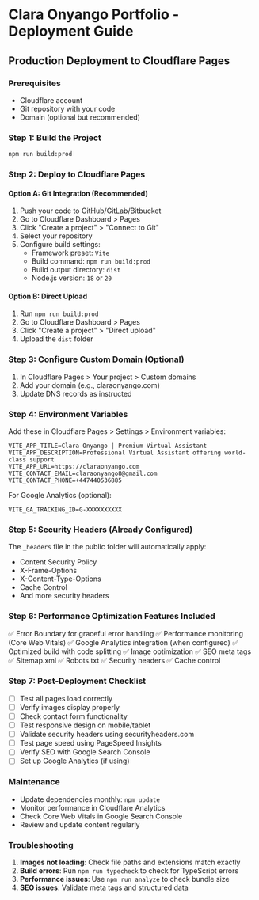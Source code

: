 # Clara Onyango Portfolio - Deployment Guide

## Production Deployment to Cloudflare Pages

### Prerequisites
- Cloudflare account
- Git repository with your code
- Domain (optional but recommended)

### Step 1: Build the Project
```bash
npm run build:prod
```

### Step 2: Deploy to Cloudflare Pages

#### Option A: Git Integration (Recommended)
1. Push your code to GitHub/GitLab/Bitbucket
2. Go to Cloudflare Dashboard > Pages
3. Click "Create a project" > "Connect to Git"
4. Select your repository
5. Configure build settings:
   - Framework preset: `Vite`
   - Build command: `npm run build:prod`
   - Build output directory: `dist`
   - Node.js version: `18` or `20`

#### Option B: Direct Upload
1. Run `npm run build:prod`
2. Go to Cloudflare Dashboard > Pages
3. Click "Create a project" > "Direct upload"
4. Upload the `dist` folder

### Step 3: Configure Custom Domain (Optional)
1. In Cloudflare Pages > Your project > Custom domains
2. Add your domain (e.g., claraonyango.com)
3. Update DNS records as instructed

### Step 4: Environment Variables
Add these in Cloudflare Pages > Settings > Environment variables:
```
VITE_APP_TITLE=Clara Onyango | Premium Virtual Assistant
VITE_APP_DESCRIPTION=Professional Virtual Assistant offering world-class support
VITE_APP_URL=https://claraonyango.com
VITE_CONTACT_EMAIL=claraonyango8@gmail.com
VITE_CONTACT_PHONE=+447440536885
```

For Google Analytics (optional):
```
VITE_GA_TRACKING_ID=G-XXXXXXXXXX
```

### Step 5: Security Headers (Already Configured)
The `_headers` file in the public folder will automatically apply:
- Content Security Policy
- X-Frame-Options
- X-Content-Type-Options
- Cache Control
- And more security headers

### Step 6: Performance Optimization Features Included
✅ Error Boundary for graceful error handling
✅ Performance monitoring (Core Web Vitals)
✅ Google Analytics integration (when configured)
✅ Optimized build with code splitting
✅ Image optimization
✅ SEO meta tags
✅ Sitemap.xml
✅ Robots.txt
✅ Security headers
✅ Cache control

### Step 7: Post-Deployment Checklist
- [ ] Test all pages load correctly
- [ ] Verify images display properly
- [ ] Check contact form functionality
- [ ] Test responsive design on mobile/tablet
- [ ] Validate security headers using securityheaders.com
- [ ] Test page speed using PageSpeed Insights
- [ ] Verify SEO with Google Search Console
- [ ] Set up Google Analytics (if using)

### Maintenance
- Update dependencies monthly: `npm update`
- Monitor performance in Cloudflare Analytics
- Check Core Web Vitals in Google Search Console
- Review and update content regularly

### Troubleshooting
1. **Images not loading**: Check file paths and extensions match exactly
2. **Build errors**: Run `npm run typecheck` to check for TypeScript errors
3. **Performance issues**: Use `npm run analyze` to check bundle size
4. **SEO issues**: Validate meta tags and structured data
